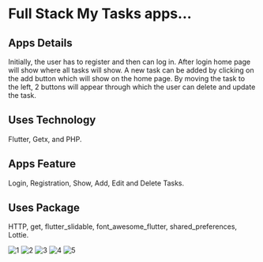 
# Full Stack My Tasks apps...


## Apps Details 
Initially, the user has to register and then can log in.
After login home page will show where all tasks will show.
A new task can be added by clicking on the add button which will show on the home page.
By moving the task to the left, 2 buttons will appear through which the user can delete and update the task.
## Uses Technology
Flutter, Getx, and PHP.
## Apps Feature
Login, Registration, Show, Add, Edit and Delete Tasks.
## Uses Package
HTTP, get, flutter_slidable, font_awesome_flutter, shared_preferences, Lottie.


![1](https://github.com/Ibrahim-K98han/todos_flutter_application/assets/37374226/b111db57-a891-4e9a-b2df-913e1fed0140)
![2](https://github.com/Ibrahim-K98han/todos_flutter_application/assets/37374226/6348a67b-cfbb-4bac-b959-9f8f7abd74d0)
![3](https://github.com/Ibrahim-K98han/todos_flutter_application/assets/37374226/3d91ac23-eb9c-4e61-9f6c-285805b76470)
![4](https://github.com/Ibrahim-K98han/todos_flutter_application/assets/37374226/dfbca8ca-c0bc-4862-a9a1-d2fac60397df)
![5](https://github.com/Ibrahim-K98han/todos_flutter_application/assets/37374226/49f3fa10-af74-4280-bf06-63122f2a5cba)

